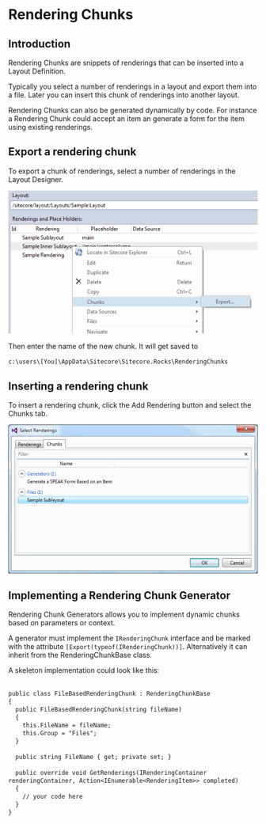 # Rendering Chunks

## Introduction
Rendering Chunks are snippets of renderings that can be inserted into a Layout Definition.

Typically you select a number of renderings in a layout and export them into a file. Later you can insert this chunk of renderings into another layout.

Rendering Chunks can also be generated dynamically by code. For instance a Rendering Chunk could accept an item an generate a form for the item using existing renderings.

## Export a rendering chunk
To export a chunk of renderings, select a number of renderings in the Layout Designer.

![Export](img/RenderingChunks1.png)

Then enter the name of the new chunk. It will get saved to 
````
c:\users\[You]\AppData\Sitecore\Sitecore.Rocks\RenderingChunks
````

## Inserting a rendering chunk
To insert a rendering chunk, click the Add Rendering button and select the Chunks tab.

![Export](img/RenderingChunks2.png)
 
## Implementing a Rendering Chunk Generator

Rendering Chunk Generators allows you to implement dynamic chunks based on parameters or context.

A generator must implement the  ````IRenderingChunk```` interface and be marked with the attribute ````[Export(typeof(IRenderingChunk))]````. Alternatively it can inherit from the RenderingChunkBase class.

A skeleton implementation could look like this:

````

public class FileBasedRenderingChunk : RenderingChunkBase
{
  public FileBasedRenderingChunk(string fileName)
  {
    this.FileName = fileName;
    this.Group = "Files";
  }

  public string FileName { get; private set; }

  public override void GetRenderings(IRenderingContainer renderingContainer, Action<IEnumerable<RenderingItem>> completed)
  {
	// your code here
  } 
}

````
 
 